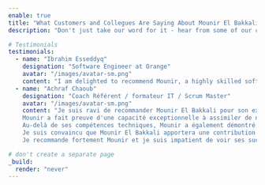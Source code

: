 ```yaml
---
enable: true
title: "What Customers and Collegues Are Saying About Mounir El Bakkali"
description: "Don't just take our word for it - hear from some of our customers and colleagues about their experience with me and my work."

# Testimonials
testimonials:
  - name: "Ibrahim Esseddyq"
    designation: "Software Engineer at Orange"
    avatar: "/images/avatar-sm.png"
    content: "I am delighted to recommend Mounir, a highly skilled software developer whom I had the pleasure of working with at Youcode - UM6P. Mounir is an incredibly intelligent and fast learner who excels at adapting to new challenges and technologies.<br/>During our time working together, I was consistently impressed with Mounir's ability to quickly learn and master new skills. They have an insatiable appetite for learning and are always eager to take on new challenges. This, combined with their natural intelligence, makes them an ideal candidate for any software development role."
  - name: "Achraf Chaoub"
    designation: "Coach Référent / formateur IT / Scrum Master"
    avatar: "/images/avatar-sm.png"
    content: "Je suis ravi de recommander Mounir El Bakkali pour son excellence et son engagement tout au long de notre formation en informatique. Pendant notre temps ensemble, j'ai pu observer de première main sa passion pour le domaine et sa détermination à exceller.
    Mounir a fait preuve d'une capacité exceptionnelle à assimiler de nouveaux concepts et à les appliquer de manière créative dans des projets pratiques. Son engagement envers l'apprentissage continu et sa volonté d'aller au-delà des attentes ont été véritablement impressionnants.
    Au-delà de ses compétences techniques, Mounir a également démontré d'excellentes compétences en communication et en travail d'équipe. Il a toujours été prêt à collaborer avec ses pairs, partageant ses connaissances et offrant un soutien précieux à ses collègues.
    Je suis convaincu que Mounir El Bakkali apportera une contribution significative à toute équipe ou projet dans le domaine de l'informatique. Son éthique de travail irréprochable, son intelligence et sa volonté d'apprendre en font un professionnel exceptionnel
    Je recommande fortement Mounir et je suis impatient de voir ses succès futurs dans sa carrière professionnelle."

# don't create a separate page
_build:
  render: "never"
---
```

